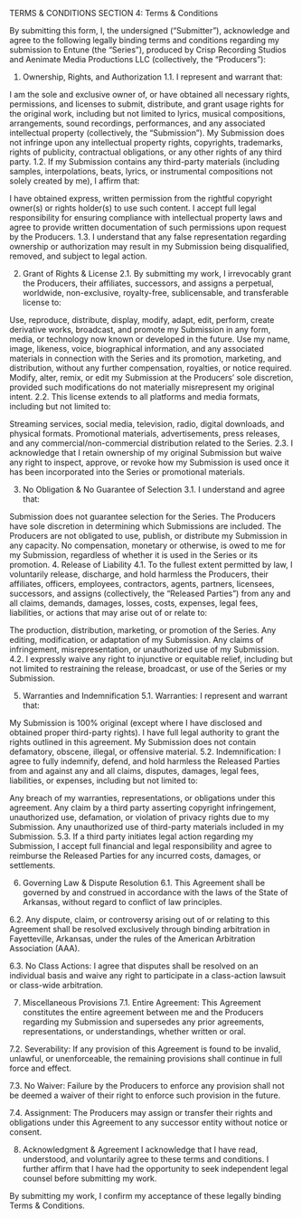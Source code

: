TERMS & CONDITIONS
SECTION 4: Terms & Conditions

By submitting this form, I, the undersigned (“Submitter”), acknowledge and agree to the following legally binding terms and conditions regarding my submission to Entune (the “Series”), produced by Crisp Recording Studios and Aenimate Media Productions LLC (collectively, the “Producers”):

1. Ownership, Rights, and Authorization
1.1. I represent and warrant that:

I am the sole and exclusive owner of, or have obtained all necessary rights, permissions, and licenses to submit, distribute, and grant usage rights for the original work, including but not limited to lyrics, musical compositions, arrangements, sound recordings, performances, and any associated intellectual property (collectively, the “Submission”).
My Submission does not infringe upon any intellectual property rights, copyrights, trademarks, rights of publicity, contractual obligations, or any other rights of any third party.
1.2. If my Submission contains any third-party materials (including samples, interpolations, beats, lyrics, or instrumental compositions not solely created by me), I affirm that:

I have obtained express, written permission from the rightful copyright owner(s) or rights holder(s) to use such content.
I accept full legal responsibility for ensuring compliance with intellectual property laws and agree to provide written documentation of such permissions upon request by the Producers.
1.3. I understand that any false representation regarding ownership or authorization may result in my Submission being disqualified, removed, and subject to legal action.

2. Grant of Rights & License
2.1. By submitting my work, I irrevocably grant the Producers, their affiliates, successors, and assigns a perpetual, worldwide, non-exclusive, royalty-free, sublicensable, and transferable license to:

Use, reproduce, distribute, display, modify, adapt, edit, perform, create derivative works, broadcast, and promote my Submission in any form, media, or technology now known or developed in the future.
Use my name, image, likeness, voice, biographical information, and any associated materials in connection with the Series and its promotion, marketing, and distribution, without any further compensation, royalties, or notice required.
Modify, alter, remix, or edit my Submission at the Producers’ sole discretion, provided such modifications do not materially misrepresent my original intent.
2.2. This license extends to all platforms and media formats, including but not limited to:

Streaming services, social media, television, radio, digital downloads, and physical formats.
Promotional materials, advertisements, press releases, and any commercial/non-commercial distribution related to the Series.
2.3. I acknowledge that I retain ownership of my original Submission but waive any right to inspect, approve, or revoke how my Submission is used once it has been incorporated into the Series or promotional materials.

3. No Obligation & No Guarantee of Selection
3.1. I understand and agree that:

Submission does not guarantee selection for the Series. The Producers have sole discretion in determining which Submissions are included.
The Producers are not obligated to use, publish, or distribute my Submission in any capacity.
No compensation, monetary or otherwise, is owed to me for my Submission, regardless of whether it is used in the Series or its promotion.
4. Release of Liability
4.1. To the fullest extent permitted by law, I voluntarily release, discharge, and hold harmless the Producers, their affiliates, officers, employees, contractors, agents, partners, licensees, successors, and assigns (collectively, the “Released Parties”) from any and all claims, demands, damages, losses, costs, expenses, legal fees, liabilities, or actions that may arise out of or relate to:

The production, distribution, marketing, or promotion of the Series.
Any editing, modification, or adaptation of my Submission.
Any claims of infringement, misrepresentation, or unauthorized use of my Submission.
4.2. I expressly waive any right to injunctive or equitable relief, including but not limited to restraining the release, broadcast, or use of the Series or my Submission.

5. Warranties and Indemnification
5.1. Warranties: I represent and warrant that:

My Submission is 100% original (except where I have disclosed and obtained proper third-party rights).
I have full legal authority to grant the rights outlined in this agreement.
My Submission does not contain defamatory, obscene, illegal, or offensive material.
5.2. Indemnification: I agree to fully indemnify, defend, and hold harmless the Released Parties from and against any and all claims, disputes, damages, legal fees, liabilities, or expenses, including but not limited to:

Any breach of my warranties, representations, or obligations under this agreement.
Any claim by a third party asserting copyright infringement, unauthorized use, defamation, or violation of privacy rights due to my Submission.
Any unauthorized use of third-party materials included in my Submission.
5.3. If a third party initiates legal action regarding my Submission, I accept full financial and legal responsibility and agree to reimburse the Released Parties for any incurred costs, damages, or settlements.

6. Governing Law & Dispute Resolution
6.1. This Agreement shall be governed by and construed in accordance with the laws of the State of Arkansas, without regard to conflict of law principles.

6.2. Any dispute, claim, or controversy arising out of or relating to this Agreement shall be resolved exclusively through binding arbitration in Fayetteville, Arkansas, under the rules of the American Arbitration Association (AAA).

6.3. No Class Actions: I agree that disputes shall be resolved on an individual basis and waive any right to participate in a class-action lawsuit or class-wide arbitration.

7. Miscellaneous Provisions
7.1. Entire Agreement: This Agreement constitutes the entire agreement between me and the Producers regarding my Submission and supersedes any prior agreements, representations, or understandings, whether written or oral.

7.2. Severability: If any provision of this Agreement is found to be invalid, unlawful, or unenforceable, the remaining provisions shall continue in full force and effect.

7.3. No Waiver: Failure by the Producers to enforce any provision shall not be deemed a waiver of their right to enforce such provision in the future.

7.4. Assignment: The Producers may assign or transfer their rights and obligations under this Agreement to any successor entity without notice or consent.

8. Acknowledgment & Agreement
I acknowledge that I have read, understood, and voluntarily agree to these terms and conditions. I further affirm that I have had the opportunity to seek independent legal counsel before submitting my work.

By submitting my work, I confirm my acceptance of these legally binding Terms & Conditions.
